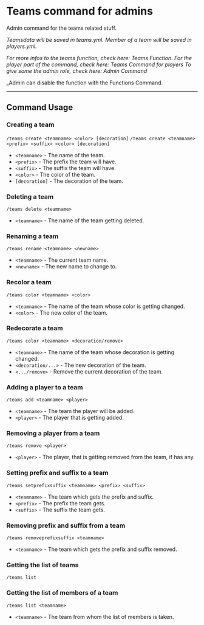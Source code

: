 # Teams command for admins

Admin command for the teams related stuff.

_Teamsdata will be saved in teams.yml._
_Member of a team will be saved in players.yml._

_For more infos to the teams function, check here: Teams Function._
_For the player part of the command, check here: Teams Command for players_
_To give some the admin role, check here: Admin Command_

_Admin can disable the function with the Functions Command.

---
## Command Usage

### Creating a team
`/teams create <teamname> <color> [decoration]`
`/teams create <teamname> <prefix> <suffix> <color> [decoration]`

- `<teamname>` - The name of the team.
- `<prefix>` - The prefix the team will have.
- `<suffix>` - The suffix the team will have.
- `<color>` - The color of the team.
- `[decoration]` - The decoration of the team.

### Deleting a team
`/teams delete <teamname>`

- `<teamname>` - The name of the team getting deleted.

### Renaming a team
`/teams rename <teamname> <newname>`

- `<teamname>` - The current team name.
- `<newname>` - The new name to change to.

### Recolor a team
`/teams color <teamname> <color>`

- `<teamname>` - The name of the team whose color is getting changed.
- `<color>` - The new color of the team.

### Redecorate a team
`/teams color <teamname> <decoration/remove>`

- `<teamname>` - The name of the team whose decoration is getting changed.
- `<decoration/...>` - The new decoration of the team.
- `<.../remove>` - Remove the current decoration of the team.

### Adding a player to a team
`/teams add <teamname> <player>`

- `<teamname>` - The team the player will be added.
- `<player>` - The player that is getting added.

### Removing a player from a team
`/teams remove <player>`

- `<player>` - The player, that is getting removed from the team, if has any.

### Setting prefix and suffix to a team
`/teams setprefixsuffix <teamname> <prefix> <suffix>`

- `<teamname>` - The team which gets the prefix and suffix.
- `<prefix>` - The prefix the team gets.
- `<suffix>` - The suffix the team gets.

### Removing prefix and suffix from a team
`/teams removeprefixsuffix <teamname>`

- `<teamname>` - The team which gets the prefix and suffix removed.

### Getting the list of teams
`/teams list`

### Getting the list of members of a team
`/teams list <teamname>`

- `<teamname>` - The team from whom the list of members is taken.